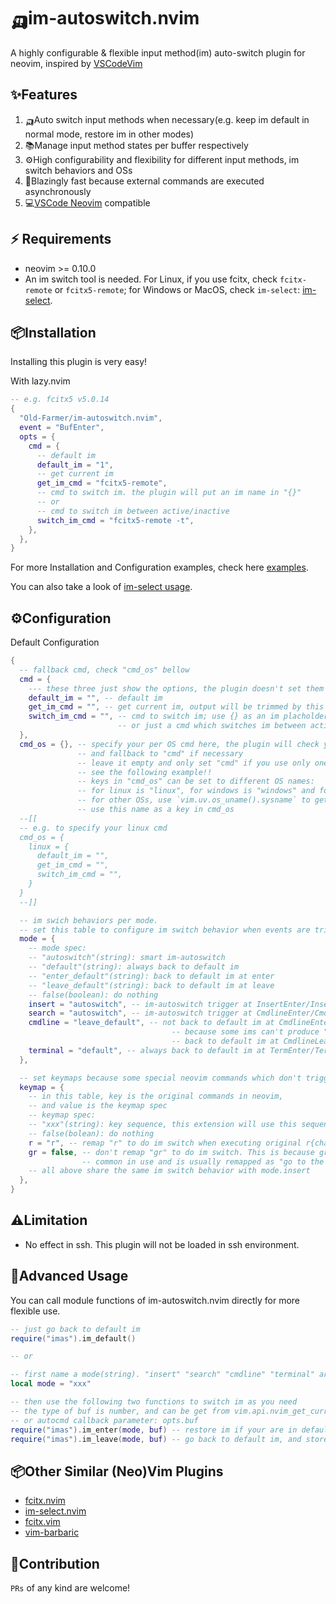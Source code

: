 # 🛺im-autoswitch.nvim

A highly configurable & flexible input method(im) auto-switch plugin for neovim, inspired by [VSCodeVim](https://github.com/VSCodeVim/Vim)

## ✨Features

1. 🛺Auto switch input methods when necessary(e.g. keep im default in normal mode, restore im in other modes)
2. 📚Manage input method states per buffer respectively
3. ⚙️High configurability and flexibility for different input methods, im switch behaviors and OSs
4. 🚀Blazingly fast because external commands are executed asynchronously
5. 💻[VSCode Neovim](https://github.com/vscode-neovim/vscode-neovim) compatible

## ⚡️ Requirements

- neovim >= 0.10.0
- An im switch tool is needed. For Linux, if you use fcitx, check `fcitx-remote` or `fcitx5-remote`; for Windows or MacOS, check `im-select`: [im-select](https://github.com/daipeihust/im-select).

## 📦Installation

Installing this plugin is very easy!

With lazy.nvim

```lua
-- e.g. fcitx5 v5.0.14
{
  "Old-Farmer/im-autoswitch.nvim",
  event = "BufEnter",
  opts = {
    cmd = {
      -- default im
      default_im = "1",
      -- get current im
      get_im_cmd = "fcitx5-remote",
      -- cmd to switch im. the plugin will put an im name in "{}"
      -- or
      -- cmd to switch im between active/inactive
      switch_im_cmd = "fcitx5-remote -t",
    },
  },
}
```

For more Installation and Configuration examples, check here [examples](./examples.md).

You can also take a look of [im-select usage](https://github.com/daipeihust/im-select?tab=readme-ov-file#usage).

## ⚙️Configuration

Default Configuration

```lua
{
  -- fallback cmd, check "cmd_os" bellow
  cmd = {
    --- these three just show the options, the plugin doesn't set them
    default_im = "", -- default im
    get_im_cmd = "", -- get current im, output will be trimmed by this plugin
    switch_im_cmd = "", -- cmd to switch im; use {} as an im placholder
                        -- or just a cmd which switches im between active/inactive
  },
  cmd_os = {}, -- specify your per OS cmd here, the plugin will check your current environment
               -- and fallback to "cmd" if necessary
               -- leave it empty and only set "cmd" if you use only one OS
               -- see the following example!!
               -- keys in "cmd_os" can be set to different OS names:
               -- for linux is "linux", for windows is "windows" and for macos is "macos"
               -- for other OSs, use `vim.uv.os_uname().sysname` to get your OS name, then
               -- use this name as a key in cmd_os
  --[[
  -- e.g. to specify your linux cmd
  cmd_os = {
    linux = {
      default_im = "",
      get_im_cmd = "",
      switch_im_cmd = "",
    }
  }
  --]]

  -- im swich behaviors per mode.
  -- set this table to configure im switch behavior when events are triggered
  mode = {
    -- mode spec:
    -- "autoswitch"(string): smart im-autoswitch
    -- "default"(string): always back to default im
    -- "enter_default"(string): back to default im at enter
    -- "leave_default"(string): back to default im at leave
    -- false(boolean): do nothing
    insert = "autoswitch", -- im-autoswitch trigger at InsertEnter/InsertLeave
    search = "autoswitch", -- im-autoswitch trigger at CmdlineEnter/CmdlineLeave(/ or \?)
    cmdline = "leave_default", -- not back to default im at CmdlineEnter(:) by default
                                    -- because some ims can't produce ":" directly;
                                    -- back to default im at CmdlineLeave(:)
    terminal = "default", -- always back to default im at TermEnter/TermLeave
  },

  -- set keymaps because some special neovim commands which don't trigger events
  keymap = {
    -- in this table, key is the original commands in neovim,
    -- and value is the keymap spec
    -- keymap spec:
    -- "xxx"(string): key sequence, this extension will use this sequence as {lhs} in vim.keymap.set
    -- false(bolean): do nothing
    r = "r", -- remap "r" to do im switch when executing original r{char} command
    gr = false, -- don't remap "gr" to do im switch. This is because gr{char} command is not so
                -- common in use and is usually remapped as "go to the reference"
    -- all above share the same im switch behavior with mode.insert
  },
}
```

## ⚠️Limitation

- No effect in ssh. This plugin will not be loaded in ssh environment.

## 🚀Advanced Usage

You can call module functions of im-autoswitch.nvim directly for more flexible use.

```lua
-- just go back to default im
require("imas").im_default()

-- or

-- first name a mode(string). "insert" "search" "cmdline" "terminal" are all reserved
local mode = "xxx"

-- then use the following two functions to switch im as you need
-- the type of buf is number, and can be get from vim.api.nvim_get_current_buf()
-- or autocmd callback parameter: opts.buf
require("imas").im_enter(mode, buf) -- restore im if your are in default im
require("imas").im_leave(mode, buf) -- go back to default im, and store current im state
```

## 📦Other Similar (Neo)Vim Plugins

- [fcitx.nvim](https://github.com/h-hg/fcitx.nvim)
- [im-select.nvim](https://github.com/keaising/im-select.nvim)
- [fcitx.vim](https://github.com/lilydjwg/fcitx.vim)
- [vim-barbaric](https://github.com/rlue/vim-barbaric)

## 🤝Contribution

`PRs` of any kind are welcome!
